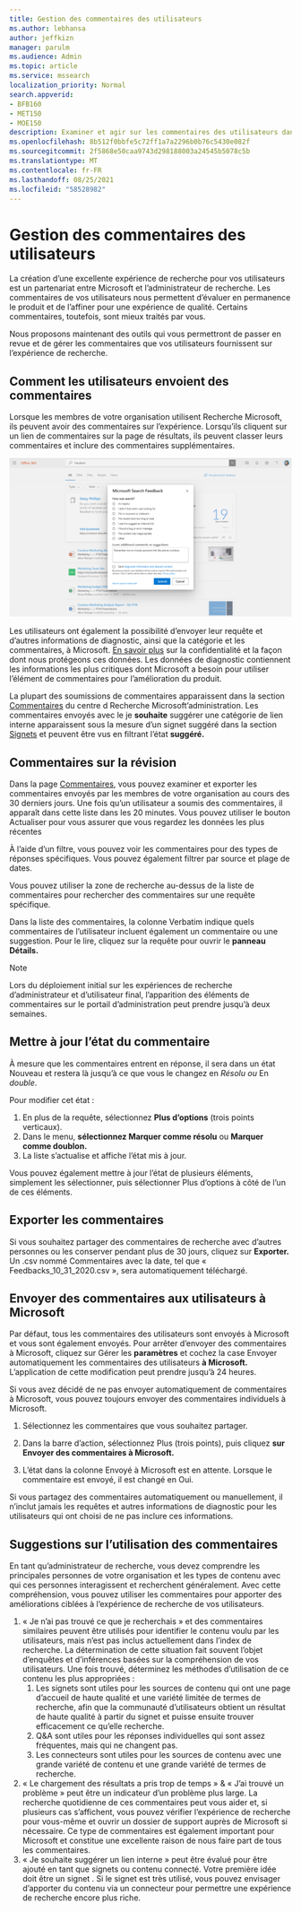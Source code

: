 ```yaml
---
title: Gestion des commentaires des utilisateurs
ms.author: lebhansa
author: jeffkizn
manager: parulm
ms.audience: Admin
ms.topic: article
ms.service: mssearch
localization_priority: Normal
search.appverid:
- BFB160
- MET150
- MOE150
description: Examiner et agir sur les commentaires des utilisateurs dans Recherche Microsoft
ms.openlocfilehash: 8b512f0bbfe5c72ff1a7a2296b0b76c5430e082f
ms.sourcegitcommit: 2f5868e50caa9743d298188003a24545b5078c5b
ms.translationtype: MT
ms.contentlocale: fr-FR
ms.lasthandoff: 08/25/2021
ms.locfileid: "58528982"
---
```

# <a name="managing-user-feedback"></a>Gestion des commentaires des utilisateurs

La création d’une excellente expérience de recherche pour vos utilisateurs est un partenariat entre Microsoft et l’administrateur de recherche. Les commentaires de vos utilisateurs nous permettent d’évaluer en permanence le produit et de l’affiner pour une expérience de qualité. Certains commentaires, toutefois, sont mieux traités par vous.

Nous proposons maintenant des outils qui vous permettront de passer en revue et de gérer les commentaires que vos utilisateurs fournissent sur l’expérience de recherche.

## <a name="how-users-submit-feedback"></a>Comment les utilisateurs envoient des commentaires

Lorsque les membres de votre organisation utilisent Recherche Microsoft, ils peuvent avoir des commentaires sur l’expérience. Lorsqu’ils cliquent sur un lien de commentaires sur la page de résultats, ils peuvent classer leurs commentaires et inclure des commentaires supplémentaires.

![Formulaire de commentaires global.](media/feedback/feedback-global-dialog.png)

Les utilisateurs ont également la possibilité d’envoyer leur requête et d’autres informations de diagnostic, ainsi que la catégorie et les commentaires, à Microsoft. [En savoir plus](https://privacy.microsoft.com/en-US/privacystatement) sur la confidentialité et la façon dont nous protégeons ces données. Les données de diagnostic contiennent les informations les plus critiques dont Microsoft a besoin pour utiliser l’élément de commentaires pour l’amélioration du produit.

La plupart des soumissions de commentaires apparaissent dans la section [Commentaires](https://admin.microsoft.com/Adminportal/Home#/MicrosoftSearch/feedback) du centre d Recherche Microsoft’administration. Les commentaires envoyés avec le je **souhaite** suggérer une catégorie de lien interne apparaissent sous la mesure d’un signet suggéré dans la section [Signets](https://admin-ignite.microsoft.com/Adminportal/Home#/MicrosoftSearch/bookmarks) et peuvent être vus en filtrant l’état **suggéré.**

## <a name="review-feedback"></a>Commentaires sur la révision

Dans la page [Commentaires,](https://admin.microsoft.com/Adminportal/Home#/MicrosoftSearch/feedback) vous pouvez examiner et exporter les commentaires envoyés par les membres de votre organisation au cours des 30 derniers jours. Une fois qu’un utilisateur a soumis des commentaires, il apparaît dans cette liste dans les 20 minutes. Vous pouvez utiliser le bouton Actualiser pour vous assurer que vous regardez les données les plus récentes

À l’aide d’un filtre, vous pouvez voir les commentaires pour des types de réponses spécifiques. Vous pouvez également filtrer par source et plage de dates.

Vous pouvez utiliser la zone de recherche au-dessus de la liste de commentaires pour rechercher des commentaires sur une requête spécifique.

Dans la liste des commentaires, la colonne Verbatim indique quels commentaires de l’utilisateur incluent également un commentaire ou une suggestion. Pour le lire, cliquez sur la requête pour ouvrir le **panneau Détails.**

>[!NOTE]
>Lors du déploiement initial sur les expériences de recherche d’administrateur et d’utilisateur final, l’apparition des éléments de commentaires sur le portail d’administration peut prendre jusqu’à deux semaines.

## <a name="update-feedback-state"></a>Mettre à jour l’état du commentaire

À mesure que les commentaires  entrent en réponse, il sera dans un état Nouveau et restera là jusqu’à ce que vous le changez en *Résolu ou* En *double*.

Pour modifier cet état :

1. En plus de la requête, sélectionnez **Plus d’options** (trois points verticaux).
1. Dans le menu, **sélectionnez Marquer comme résolu** ou **Marquer comme doublon.**
1. La liste s’actualise et affiche l’état mis à jour.

Vous pouvez également mettre à jour l’état de plusieurs éléments, simplement les sélectionner, puis sélectionner Plus d’options à côté de l’un de ces éléments.

## <a name="export-feedback"></a>Exporter les commentaires

Si vous souhaitez partager des commentaires de recherche avec d’autres personnes ou les conserver pendant plus de 30 jours, cliquez sur **Exporter.** Un .csv nommé Commentaires avec la date, tel que « Feedbacks_10_31_2020.csv », sera automatiquement téléchargé.

## <a name="send-user-feedback-to-microsoft"></a>Envoyer des commentaires aux utilisateurs à Microsoft

Par défaut, tous les commentaires des utilisateurs sont envoyés à Microsoft et vous sont également envoyés. Pour arrêter d’envoyer des commentaires à Microsoft, cliquez sur Gérer les **paramètres** et cochez la case Envoyer automatiquement les commentaires des utilisateurs **à Microsoft.** L’application de cette modification peut prendre jusqu’à 24 heures.

Si vous avez décidé de ne pas envoyer automatiquement de commentaires à Microsoft, vous pouvez toujours envoyer des commentaires individuels à Microsoft.

1. Sélectionnez les commentaires que vous souhaitez partager.
1. Dans la barre d’action, sélectionnez Plus (trois points), puis cliquez **sur Envoyer des commentaires à Microsoft.**

1. L’état dans la colonne Envoyé à Microsoft est en attente. Lorsque le commentaire est envoyé, il est changé en Oui.

Si vous partagez des commentaires automatiquement ou manuellement, il n’inclut jamais les requêtes et autres informations de diagnostic pour les utilisateurs qui ont choisi de ne pas inclure ces informations.

## <a name="suggestions-on-how-to-use-feedback"></a>Suggestions sur l’utilisation des commentaires

En tant qu’administrateur de recherche, vous devez comprendre les principales personnes de votre organisation et les types de contenu avec qui ces personnes interagissent et recherchent généralement. Avec cette compréhension, vous pouvez utiliser les commentaires pour apporter des améliorations ciblées à l’expérience de recherche de vos utilisateurs.

1. « Je n’ai pas trouvé ce que je recherchais » et des commentaires similaires peuvent être utilisés pour identifier le contenu voulu par les utilisateurs, mais n’est pas inclus actuellement dans l’index de recherche. La détermination de cette situation fait souvent l’objet d’enquêtes et d’inférences basées sur la compréhension de vos utilisateurs. Une fois trouvé, déterminez les méthodes d’utilisation de ce contenu les plus appropriées :
    1. Les signets sont utiles pour les sources de contenu qui ont une page d’accueil de haute qualité et une variété limitée de termes de recherche, afin que la communauté d’utilisateurs obtient un résultat de haute qualité à partir du signet et puisse ensuite trouver efficacement ce qu’elle recherche.
    1. Q&A sont utiles pour les réponses individuelles qui sont assez fréquentes, mais qui ne changent pas.
    1. Les connecteurs sont utiles pour les sources de contenu avec une grande variété de contenu et une grande variété de termes de recherche.
1. « Le chargement des résultats a pris trop de temps » & « J’ai trouvé un problème » peut être un indicateur d’un problème plus large. La recherche quotidienne de ces commentaires peut vous aider et, si plusieurs cas s’affichent, vous pouvez vérifier l’expérience de recherche pour vous-même et ouvrir un dossier de support auprès de Microsoft si nécessaire. Ce type de commentaires est également important pour Microsoft et constitue une excellente raison de nous faire part de tous les commentaires.
1. « Je souhaite suggérer un lien interne » peut être évalué pour être ajouté en tant que signets ou contenu connecté. Votre première idée doit être un signet . Si le signet est très utilisé, vous pouvez envisager d’apporter du contenu via un connecteur pour permettre une expérience de recherche encore plus riche.
